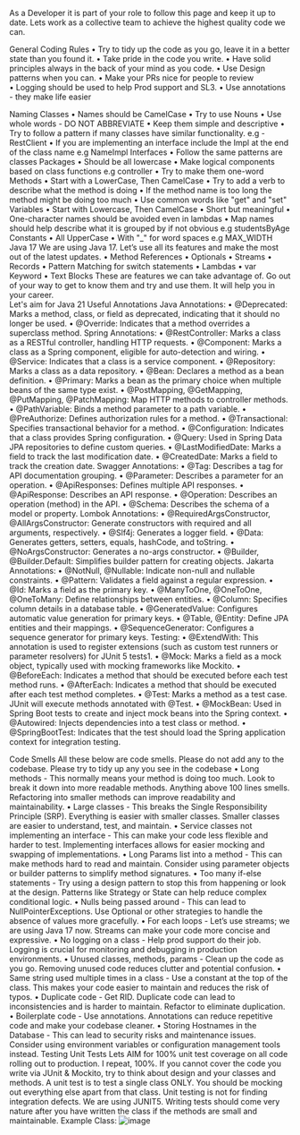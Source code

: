 As a Developer it is part of your role to follow this page and keep it up to date. Lets work as a collective team to achieve the highest quality code we can.

General Coding Rules
•	Try to tidy up the code as you go, leave it in a better state than you found it.
•	Take pride in the code you write.
•	Have solid principles always in the back of your mind as you code. 
•	Use Design patterns when you can. 
•	Make your PRs nice for people to review  
•	Logging should be used to help Prod support and SL3. 
•	Use annotations - they make life easier 

Naming
Classes
•	Names should be CamelCase 
•	Try to use Nouns 
•	Use whole words - DO NOT ABBREVIATE 
•	Keep them simple and descriptive 
•	Try to follow a pattern if many classes have similar functionality. e.g - RestClient 
•	If you are implementing an interface include the Impl at the end of the class name e.g NameImpl
Interfaces
•	Follow the same patterns are classes
Packages 
•	Should be all lowercase
•	Make logical components based on class functions e.g controller
•	Try to make them one-word 
Methods 
•	Start with a LowerCase, Then CamelCase
•	Try to add a verb to describe what the method is doing 
•	If the method name is too long the method might be doing too much 
•	Use common words like "get" and "set"
Variables
•	Start with Lowercase, Then CamelCase
•	Short but meaningful 
•	One-character names should be avoided even in lambdas 
•	Map names should help describe what it is grouped by if not obvious e.g studentsByAge
Constants
•	All UpperCase 
•	With "_" for word spaces e.g MAX_WIDTH
Java 17 
We are using Java 17. Let’s use all its features and make the most out of the latest updates. 
•	Method References
•	Optionals 
•	Streams
•	Records
•	Pattern Matching for switch statements 
•	Lambdas
•	var  Keyword
•	Text Blocks
These are features we can take advantage of. Go out of your way to get to know them and try and use them. It will help you in your career.   
Let's aim for Java 21
Useful Annotations 
Java Annotations:
•	@Deprecated: Marks a method, class, or field as deprecated, indicating that it should no longer be used.
•	@Override: Indicates that a method overrides a superclass method.
Spring Annotations:
•	@RestController: Marks a class as a RESTful controller, handling HTTP requests.
•	@Component: Marks a class as a Spring component, eligible for auto-detection and wiring.
•	@Service: Indicates that a class is a service component.
•	@Repository: Marks a class as a data repository.
•	@Bean: Declares a method as a bean definition.
•	@Primary: Marks a bean as the primary choice when multiple beans of the same type exist.
•	@PostMapping, @GetMapping, @PutMapping, @PatchMapping: Map HTTP methods to controller methods.
•	@PathVariable: Binds a method parameter to a path variable.
•	@PreAuthorize: Defines authorization rules for a method.
•	@Transactional: Specifies transactional behavior for a method.
•	@Configuration: Indicates that a class provides Spring configuration.
•	@Query: Used in Spring Data JPA repositories to define custom queries.
•	@LastModifiedDate: Marks a field to track the last modification date.
•	@CreatedDate: Marks a field to track the creation date.
Swagger Annotations:
•	@Tag: Describes a tag for API documentation grouping.
•	@Parameter: Describes a parameter for an operation.
•	@ApiResponses: Defines multiple API responses.
•	@ApiResponse: Describes an API response.
•	@Operation: Describes an operation (method) in the API.
•	@Schema: Describes the schema of a model or property.
Lombok Annotations:
•	@RequiredArgsConstructor, @AllArgsConstructor: Generate constructors with required and all arguments, respectively.
•	@Slf4j: Generates a logger field.
•	@Data: Generates getters, setters, equals, hashCode, and toString.
•	@NoArgsConstructor: Generates a no-args constructor.
•	@Builder, @Builder.Default: Simplifies builder pattern for creating objects.
Jakarta Annotations:
•	@NotNull, @Nullable: Indicate non-null and nullable constraints.
•	@Pattern: Validates a field against a regular expression.
•	@Id: Marks a field as the primary key.
•	@ManyToOne, @OneToOne, @OneToMany: Define relationships between entities.
•	@Column: Specifies column details in a database table.
•	@GeneratedValue: Configures automatic value generation for primary keys.
•	@Table, @Entity: Define JPA entities and their mappings.
•	@SequenceGenerator: Configures a sequence generator for primary keys.
Testing:
•	@ExtendWith: This annotation is used to register extensions (such as custom test runners or parameter resolvers) for JUnit 5 tests1.
•	@Mock: Marks a field as a mock object, typically used with mocking frameworks like Mockito.
•	@BeforeEach: Indicates a method that should be executed before each test method runs.
•	@AfterEach: Indicates a method that should be executed after each test method completes.
•	@Test: Marks a method as a test case. JUnit will execute methods annotated with @Test.
•	@MockBean: Used in Spring Boot tests to create and inject mock beans into the Spring context.
•	@Autowired: Injects dependencies into a test class or method.
•	@SpringBootTest: Indicates that the test should load the Spring application context for integration testing.

Code Smells
All these below are code smells. Please do not add any to the codebase. Please try to tidy up any you see in the codebase 
•	Long methods - This normally means your method is doing too much. Look to break it down into more readable methods. Anything above 100 lines smells. Refactoring into smaller methods can improve readability and maintainability.
•	Large classes - This breaks the Single Responsibility Principle (SRP). Everything is easier with smaller classes. Smaller classes are easier to understand, test, and maintain.
•	Service classes not implementing an interface - This can make your code less flexible and harder to test. Implementing interfaces allows for easier mocking and swapping of implementations.
•	Long Params list into a method - This can make methods hard to read and maintain. Consider using parameter objects or builder patterns to simplify method signatures.
•	Too many if-else statements - Try using a design pattern to stop this from happening or look at the design. Patterns like Strategy or State can help reduce complex conditional logic.
•	Nulls being passed around - This can lead to NullPointerExceptions. Use Optional or other strategies to handle the absence of values more gracefully.
•	For each loops - Let’s use streams; we are using Java 17 now. Streams can make your code more concise and expressive.
•	No logging on a class - Help prod support do their job. Logging is crucial for monitoring and debugging in production environments.
•	Unused classes, methods, params - Clean up the code as you go. Removing unused code reduces clutter and potential confusion.
•	Same string used multiple times in a class - Use a constant at the top of the class. This makes your code easier to maintain and reduces the risk of typos.
•	Duplicate code - Get RID. Duplicate code can lead to inconsistencies and is harder to maintain. Refactor to eliminate duplication.
•	Boilerplate code - Use annotations. Annotations can reduce repetitive code and make your codebase cleaner.
•	Storing Hostnames in the Database - This can lead to security risks and maintenance issues. Consider using environment variables or configuration management tools instead.
Testing 
Unit Tests
Lets AIM for 100% unit test coverage on all code rolling out to production.
I repeat, 100%. If you cannot cover the code you write via JUnit & Mockito, try to think about design and your classes and methods. 
A unit test is to test a single class ONLY. You should be mocking out everything else apart from that class. Unit testing is not for finding integration defects.
We are using JUNIT5. 
Writing tests should come very nature after you have written the class if the methods are small and maintainable.
Example Class:
![image](https://github.com/user-attachments/assets/34bf7fff-4bb3-4ed1-be68-c3b5c401a1e1)
